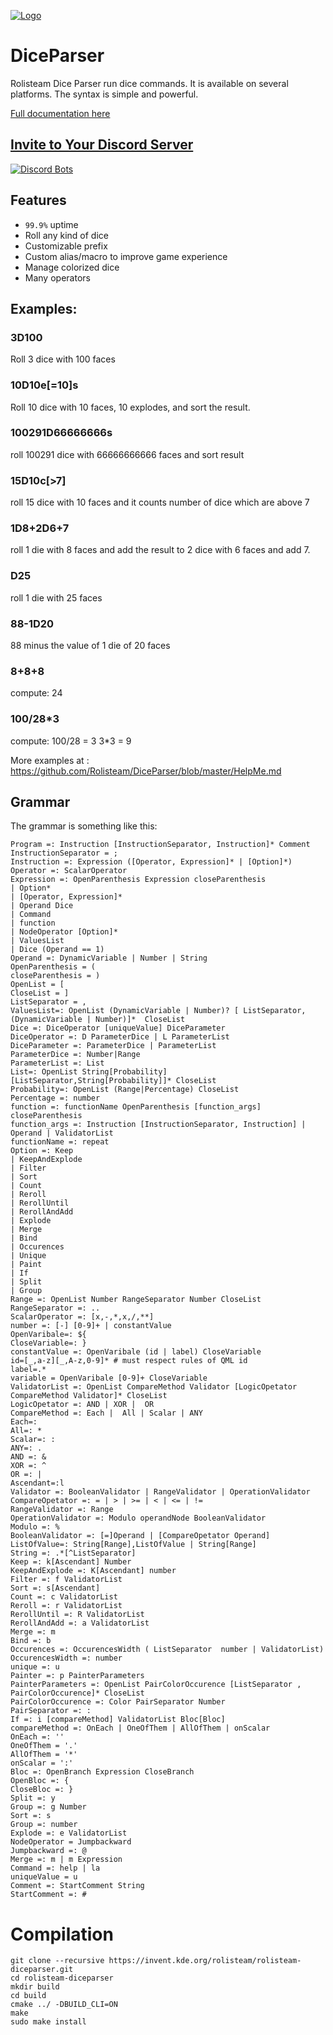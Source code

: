 [![Logo](https://raw.githubusercontent.com/Rolisteam/rolisteam/master/resources/logo/1000-rolisteam.png)](http://www.rolisteam.org)

# DiceParser

Rolisteam Dice Parser run dice commands. It is available on several platforms. 
The syntax is simple and powerful.

[Full documentation here](https://github.com/Rolisteam/DiceParser/blob/master/HelpMe.md)


## [Invite to Your Discord Server](https://discordapp.com/oauth2/authorize?&client_id=279722369260453888&scope=bot&permissions=0)

[![Discord Bots](https://discordbots.org/api/widget/279722369260453888.svg)](https://discordbots.org/bot/279722369260453888)


## Features

* `99.9%` uptime
* Roll any kind of dice
* Customizable prefix
* Custom alias/macro to improve game experience
* Manage colorized dice
* Many operators

## Examples:

### 3D100
Roll 3 dice with 100 faces

### 10D10e[=10]s
Roll 10 dice with 10 faces, 10 explodes, and sort the result.

### 100291D66666666s
roll 100291 dice with 66666666666 faces and sort result

### 15D10c[>7]
roll 15 dice with 10 faces and it counts number of dice which are above 7

### 1D8+2D6+7
roll 1 die with 8 faces and add the result to 2 dice with 6 faces and add 7. 

### D25
roll 1 die with 25 faces

### 88-1D20
88 minus the value of 1 die of 20 faces

### 8+8+8
compute: 24

### 100/28*3
compute: 100/28 = 3
3*3 = 9


More examples at : https://github.com/Rolisteam/DiceParser/blob/master/HelpMe.md

## Grammar
The grammar is something like this:

```
Program =: Instruction [InstructionSeparator, Instruction]* Comment
InstructionSeparator = ;
Instruction =: Expression ([Operator, Expression]* | [Option]*)
Operator =: ScalarOperator
Expression =: OpenParenthesis Expression closeParenthesis
| Option*
| [Operator, Expression]*
| Operand Dice
| Command
| function
| NodeOperator [Option]*
| ValuesList
| Dice (Operand == 1)
Operand =: DynamicVariable | Number | String
OpenParenthesis = (
closeParenthesis = )
OpenList = [
CloseList = ]
ListSeparator = ,
ValuesList=: OpenList (DynamicVariable | Number)? [ ListSeparator,(DynamicVariable | Number)]*  CloseList
Dice =: DiceOperator [uniqueValue] DiceParameter
DiceOperator =: D ParameterDice | L ParameterList
DiceParameter =: ParameterDice | ParameterList
ParameterDice =: Number|Range
ParameterList =: List
List=: OpenList String[Probability] [ListSeparator,String[Probability]]* CloseList
Probability=: OpenList (Range|Percentage) CloseList
Percentage =: number
function =: functionName OpenParenthesis [function_args] closeParenthesis
function_args =: Instruction [InstructionSeparator, Instruction] | Operand | ValidatorList
functionName =: repeat
Option =: Keep
| KeepAndExplode
| Filter
| Sort
| Count
| Reroll
| RerollUntil
| RerollAndAdd
| Explode
| Merge
| Bind
| Occurences
| Unique
| Paint
| If
| Split
| Group
Range =: OpenList Number RangeSeparator Number CloseList
RangeSeparator =: ..
ScalarOperator =: [x,-,*,x,/,**]
number =: [-] [0-9]+ | constantValue
OpenVaribale=: ${
CloseVariable=: }
constantValue =: OpenVaribale (id | label) CloseVariable
id=[_,a-z][_,A-z,0-9]* # must respect rules of QML id
label=.*
variable = OpenVaribale [0-9]+ CloseVariable
ValidatorList =: OpenList CompareMethod Validator [LogicOpetator CompareMethod Validator]* CloseList
LogicOpetator =: AND | XOR |  OR
CompareMethod =: Each |  All | Scalar | ANY
Each=:
All=: *
Scalar=: :
ANY=: .
AND =: &
XOR =: ^
OR =: |
Ascendant=:l
Validator =: BooleanValidator | RangeValidator | OperationValidator
CompareOpetator =: = | > | >= | < | <= | !=
RangeValidator =: Range
OperationValidator =: Modulo operandNode BooleanValidator
Modulo =: %
BooleanValidator =: [=]Operand | [CompareOpetator Operand]
ListOfValue=: String[Range],ListOfValue | String[Range]
String =: .*[^ListSeparator]
Keep =: k[Ascendant] Number
KeepAndExplode =: K[Ascendant] number
Filter =: f ValidatorList
Sort =: s[Ascendant]
Count =: c ValidatorList
Reroll =: r ValidatorList
RerollUntil =: R ValidatorList
RerollAndAdd =: a ValidatorList
Merge =: m
Bind =: b
Occurences =: OccurencesWidth ( ListSeparator  number | ValidatorList)
OccurencesWidth =: number
unique =: u
Painter =: p PainterParameters
PainterParameters =: OpenList PairColorOccurence [ListSeparator , PairColorOccurence]* CloseList
PairColorOccurence =: Color PairSeparator Number
PairSeparator =: :
If =: i [compareMethod] ValidatorList Bloc[Bloc]
compareMethod =: OnEach | OneOfThem | AllOfThem | onScalar
OnEach =: ''
OneOfThem = '.'
AllOfThem = '*'
onScalar = ':'
Bloc =: OpenBranch Expression CloseBranch
OpenBloc =: {
CloseBloc =: }
Split =: y
Group =: g Number
Sort =: s
Group =: number
Explode =: e ValidatorList
NodeOperator = Jumpbackward
Jumpbackward =: @
Merge =: m | m Expression
Command =: help | la
uniqueValue = u
Comment =: StartComment String
StartComment =: #
```


# Compilation

```
git clone --recursive https://invent.kde.org/rolisteam/rolisteam-diceparser.git
cd rolisteam-diceparser
mkdir build
cd build
cmake ../ -DBUILD_CLI=ON
make 
sudo make install
```
